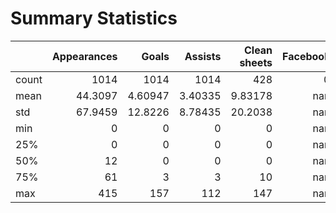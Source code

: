 # Summary Statistics
|       |   Appearances |      Goals |    Assists |   Clean sheets |   Facebook |
|:------|--------------:|-----------:|-----------:|---------------:|-----------:|
| count |     1014      | 1014       | 1014       |      428       |          0 |
| mean  |       44.3097 |    4.60947 |    3.40335 |        9.83178 |        nan |
| std   |       67.9459 |   12.8226  |    8.78435 |       20.2038  |        nan |
| min   |        0      |    0       |    0       |        0       |        nan |
| 25%   |        0      |    0       |    0       |        0       |        nan |
| 50%   |       12      |    0       |    0       |        0       |        nan |
| 75%   |       61      |    3       |    3       |       10       |        nan |
| max   |      415      |  157       |  112       |      147       |        nan |